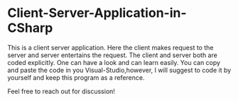 # Client-Server-Application-in-CSharp
This is a client server application. Here the client makes request to the server and server entertains the request. The client and server both are coded explicitly. One can have a look and can learn easily. You can copy and paste the code in you Visual-Studio,however, I will suggest to code it by yourself and keep this program as a reference. 


Feel free to reach out for discussion!
